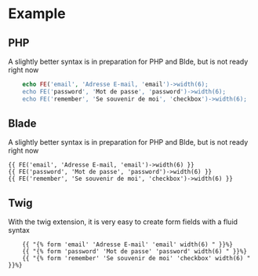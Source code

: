 # Example

## PHP
A slightly better syntax is in preparation for PHP and Blde, but is not ready right now

``` php
    echo FE('email', 'Adresse E-mail, 'email')->width(6);
    echo FE('password', 'Mot de passe', 'password')->width(6);
    echo FE('remember', 'Se souvenir de moi', 'checkbox')->width(6);
```

## Blade
A slightly better syntax is in preparation for PHP and Blde, but is not ready right now

    {{ FE('email', 'Adresse E-mail, 'email')->width(6) }}
    {{ FE('password', 'Mot de passe', 'password')->width(6) }}
    {{ FE('remember', 'Se souvenir de moi', 'checkbox')->width(6) }}

## Twig
With the twig extension, it is very easy to create form fields with a fluid syntax

```
    {{ "{% form 'email' 'Adresse E-mail' 'email' width(6) " }}%}
    {{ "{% form 'password' 'Mot de passe' 'password' width(6) " }}%}
    {{ "{% form 'remember' 'Se souvenir de moi' 'checkbox' width(6) " }}%}
```
